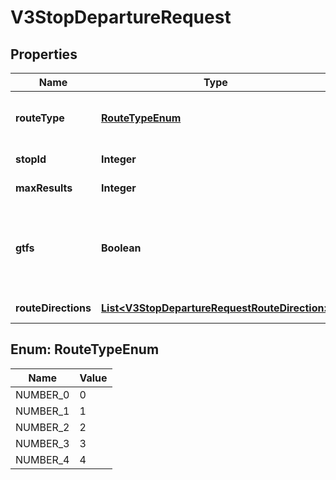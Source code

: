 # V3StopDepartureRequest

## Properties
Name | Type | Description | Notes
------------ | ------------- | ------------- | -------------
**routeType** | [**RouteTypeEnum**](#RouteTypeEnum) | Number identifying transport mode; values returned via RouteTypes API |  [optional]
**stopId** | **Integer** | Identifier of stop; values returned by Stops API |  [optional]
**maxResults** | **Integer** | Maximum number of results returned |  [optional]
**gtfs** | **Boolean** | Indicates that stop_id parameter will accept \&quot;GTFS stop_id\&quot; data and route_directions[x].route_id parameters will accept route_gtfs_id data |  [optional]
**routeDirections** | [**List&lt;V3StopDepartureRequestRouteDirection&gt;**](V3StopDepartureRequestRouteDirection.md) | The route directions to find departures for at this stop. | 

<a name="RouteTypeEnum"></a>
## Enum: RouteTypeEnum
Name | Value
---- | -----
NUMBER_0 | 0
NUMBER_1 | 1
NUMBER_2 | 2
NUMBER_3 | 3
NUMBER_4 | 4
